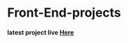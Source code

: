# Front-End-projects

#### latest project live [Here](https://shimaa-esmat.github.io/Front-End-projects/)
